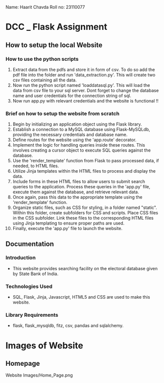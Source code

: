 Name: Haarit Chavda
Roll no: 23110077

# DCC _ Flask Assignment

## How to setup the local Website
 

### How to use the python scripts 
1) Extract data from the pdfs and store it in form of csv. To do so add the pdf file into the folder and run 'data_extraction.py'. This will create two csv files containing all the data.
2) Now run the python script named 'loaddatasql.py'. This will load the data from csv file to your sql server. Dont forget to change the database name and user credentials for the connection string of sql.
3) Now run app.py with relevant credentials and the website is functional !!


### Brief on how to setup the website from scratch
1. Begin by initializing an application object using the Flask library.
2. Establish a connection to a MySQL database using Flask-MySQLdb, providing the necessary credentials and database name.
3. Define routes for the website using the 'app.route' decorator.
4. Implement the logic for handling queries inside these routes. This involves creating a cursor object to execute SQL queries against the database.
5. Use the 'render_template' function from Flask to pass processed data, if needed, to HTML files.
6. Utilize Jinja templates within the HTML files to process and display the data.
7. Include forms in these HTML files to allow users to submit search queries to the application. Process these queries in the 'app.py' file, execute them against the database, and retrieve relevant data.
8. Once again, pass this data to the appropriate template using the 'render_template' function.
9. Organize static files, such as CSS for styling, in a folder named "static". Within this folder, create subfolders for CSS and scripts. Place CSS files in the CSS subfolder. Link these files to the corresponding HTML files using Jinja templating to ensure proper paths are used.
10. Finally, execute the 'app.py' file to launch the website.




## Documentation

### Introduction
- This website provides searching facility on the electoral database given by State Bank of India. 
### Technologies Used
- SQL, Flask, Jinja, Javascript, HTML5 and CSS are used to make this website.
### Library Requirements
- flask, flask_mysqldb, fitz, csv, pandas and sqlalchemy.



# Images of Website
## Homepage
Website Images/Home_Page.png

